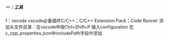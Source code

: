 ##### 一：工具
1：vscode
vscode必备插件C/C++；C/C++ Extension Pack；Code Runner
添加头文件目录：在vscode中按Ctrl+Shift+P 输入configuration 在c_cpp_properties.json中includePath字段中添加